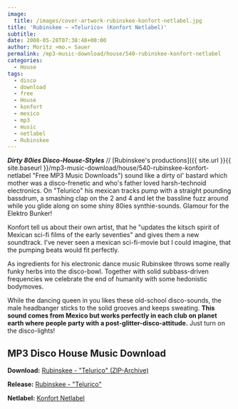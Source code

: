 ```yaml
---
image:
  title: /images/cover-artwork-rubinskee-konfort-netlabel.jpg
title: 'Rubinskee – »Telurico« (Konfort Netlabel)'
subtitle: 
date: 2008-05-28T07:38:48+00:00
author: Moritz »mo.« Sauer
permalink: /mp3-music-download/house/540-rubinskee-konfort-netlabel
categories:
  - House
tags:
  - disco
  - download
  - free
  - House
  - konfort
  - mexico
  - mp3
  - music
  - netlabel
  - Rubinskee
---
```

***Dirty 80ies Disco-House-Styles*** // [Rubinskee's productions]({{ site.url }}{{ site.baseurl }}/mp3-music-download/house/540-rubinskee-konfort-netlabel "Free MP3 Music Downloads") sound like a dirty ol' bastard which mother was a disco-frenetic and who's father loved harsh-technoid electronics. On "Telurico" his mexican tracks pump with a straight pounding bassdrum, a smashing clap on the 2 and 4 and let the bassline fuzz around while you glide along on some shiny 80ies synthie-sounds. Glamour for the Elektro Bunker!

<!--more-->

<!--adsense-->

Konfort tell us about their own artist, that he "updates the kitsch spirit of Mexican sci-fi films of the early seventies" and gives them a new soundtrack. I've never seen a mexican sci-fi-movie but I could imagine, that the pumping beats would fit perfectly.

As ingredients for his electronic dance music Rubinskee throws some really funky herbs into the disco-bowl. Together with solid subbass-driven frequencies we celebrate the end of humanity with some hedonistic bodymoves.

While the dancing queen in you likes these old-school disco-sounds, the male headbanger sticks to the solid grooves and keeps sweating. **This sound comes from Mexico but works perfectly in each club on planet earth where people party with a post-glitter-disco-attitude.** Just turn on the disco-lights!

## MP3 Disco House Music Download

**Download:** [Rubinskee - "Telurico" (ZIP-Archive)](http://www.archive.org/download/konfort019/konfort019_vbr_mp3.zip)
  
**Release:** <a href="http://discoskonfort.com/netlabel/telurico/" target="_blank">Rubinskee - "Telurico"</a>
  
**Netlabel:** <a href="http://discoskonfort.com/netlabel/" target="_blank">Konfort Netlabel</a>